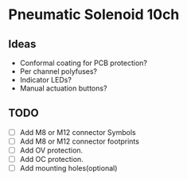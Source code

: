 # Pneumatic Solenoid 10ch

## Ideas

- Conformal coating for PCB protection?
- Per channel polyfuses?
- Indicator LEDs?
- Manual actuation buttons?



## TODO

- [ ] Add M8 or M12 connector Symbols
- [ ] Add M8 or M12 connector footprints 
- [ ] Add OV protection.
- [ ] Add OC protection.
- [ ] Add mounting holes(optional)
